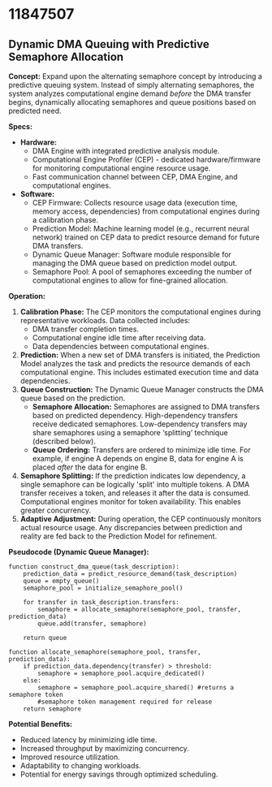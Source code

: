 # 11847507

## Dynamic DMA Queuing with Predictive Semaphore Allocation

**Concept:** Expand upon the alternating semaphore concept by introducing a predictive queuing system. Instead of simply alternating semaphores, the system analyzes computational engine demand *before* the DMA transfer begins, dynamically allocating semaphores and queue positions based on predicted need.

**Specs:**

*   **Hardware:**
    *   DMA Engine with integrated predictive analysis module.
    *   Computational Engine Profiler (CEP) - dedicated hardware/firmware for monitoring computational engine resource usage.
    *   Fast communication channel between CEP, DMA Engine, and computational engines.
*   **Software:**
    *   CEP Firmware: Collects resource usage data (execution time, memory access, dependencies) from computational engines during a calibration phase.
    *   Prediction Model: Machine learning model (e.g., recurrent neural network) trained on CEP data to predict resource demand for future DMA transfers.
    *   Dynamic Queue Manager: Software module responsible for managing the DMA queue based on prediction model output.
    *   Semaphore Pool: A pool of semaphores exceeding the number of computational engines to allow for fine-grained allocation.

**Operation:**

1.  **Calibration Phase:** The CEP monitors the computational engines during representative workloads.  Data collected includes:
    *   DMA transfer completion times.
    *   Computational engine idle time after receiving data.
    *   Data dependencies between computational engines.
2.  **Prediction:**  When a new set of DMA transfers is initiated, the Prediction Model analyzes the task and predicts the resource demands of each computational engine. This includes estimated execution time and data dependencies.
3.  **Queue Construction:**  The Dynamic Queue Manager constructs the DMA queue based on the prediction.
    *   **Semaphore Allocation:** Semaphores are assigned to DMA transfers based on predicted dependency.  High-dependency transfers receive dedicated semaphores. Low-dependency transfers may share semaphores using a semaphore ‘splitting’ technique (described below).
    *   **Queue Ordering:** Transfers are ordered to minimize idle time. For example, if engine A depends on engine B, data for engine A is placed *after* the data for engine B.
4.  **Semaphore Splitting:** If the prediction indicates low dependency, a single semaphore can be logically 'split' into multiple tokens. A DMA transfer receives a token, and releases it after the data is consumed. Computational engines monitor for token availability. This enables greater concurrency.
5.  **Adaptive Adjustment:**  During operation, the CEP continuously monitors actual resource usage. Any discrepancies between prediction and reality are fed back to the Prediction Model for refinement.

**Pseudocode (Dynamic Queue Manager):**

```
function construct_dma_queue(task_description):
    prediction_data = predict_resource_demand(task_description)
    queue = empty_queue()
    semaphore_pool = initialize_semaphore_pool()

    for transfer in task_description.transfers:
        semaphore = allocate_semaphore(semaphore_pool, transfer, prediction_data)
        queue.add(transfer, semaphore)

    return queue

function allocate_semaphore(semaphore_pool, transfer, prediction_data):
    if prediction_data.dependency(transfer) > threshold:
        semaphore = semaphore_pool.acquire_dedicated()
    else:
        semaphore = semaphore_pool.acquire_shared() #returns a semaphore token
        #semaphore token management required for release
    return semaphore
```

**Potential Benefits:**

*   Reduced latency by minimizing idle time.
*   Increased throughput by maximizing concurrency.
*   Improved resource utilization.
*   Adaptability to changing workloads.
*   Potential for energy savings through optimized scheduling.